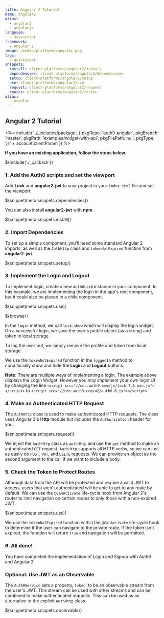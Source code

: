 ```yaml
---
title: Angular 2 Tutorial
name: Angular2
alias:
  - angular2
  - angularjs
language:
  - Javascript
framework:
  - Angular 2
image: /media/platforms/angular.png
tags:
  - quickstart
snippets:
  install: client-platforms/angular2/install
  dependencies: client-platforms/angular2/dependencies
  setup: client-platforms/angular2/setup
  use: client-platforms/angular2/use
  request: client-platforms/angular2/request
  router: client-platforms/angular2/router
alias:
  - angular
---
```


## Angular 2 Tutorial

<%= include('../_includes/package', {
  pkgRepo: 'auth0-angular',
  pkgBranch: 'master',
  pkgPath: 'examples/widget-with-api',
  pkgFilePath: null,
  pkgType: 'js' + account.clientParam
}) %>

**If you have an existing application, follow the steps below.**

${include('./\_callback')}

### 1. Add the Auth0 scripts and set the viewport

Add **Lock** and **angular2-jwt** to your project in your `index.html` file and set the viewport.

${snippet(meta.snippets.dependencies)}

You can also install **angular2-jwt** with **npm**.

${snippet(meta.snippets.install)}

### 2. Import Dependencies

To set up a simple component, you'll need some standard Angular 2 imports, as well as the `AuthHttp` class and `tokenNotExpired` function from **angular2-jwt**.

${snippet(meta.snippets.setup)}

### 3. Implement the Login and Logout

To implement login, create a new `Auth0Lock` instance in your component. In this example, we are implementing the login in the app's root component, but it could also be placed in a child component.

${snippet(meta.snippets.use)}

${browser}

In the `login` method, we call `lock.show` which will display the login widget. On a successful login, we save the user's profile object (as a string) and token in local storage.

To log the user out, we simply remove the profile and token from local storage.

We use the `tokenNotExpired` function in the `loggedIn` method to conditionally show and hide the **Login** and **Logout** buttons.

__Note:__ There are multiple ways of implementing a login. The example above displays the Login Widget. However you may implement your own login UI by changing the line `<script src="//cdn.auth0.com/js/lock-7.5.min.js"></script>` to `<script src="//cdn.auth0.com/w2/auth0-6.js"></script>`.

### 4. Make an Authenticated HTTP Request

The `AuthHttp` class is used to make authenticated HTTP requests. The class uses Angular 2's **Http** module but includes the `Authorization` header for you.

${snippet(meta.snippets.request)}

We inject the `AuthHttp` class as `authHttp` and use the `get` method to make an authenticated `GET` request. `AuthHttp` supports all HTTP verbs, so we can just as easily do `POST`, `PUT`, and `DELTE` requests. We can provide an object as the second argument to the call if we want to include a body.

### 5. Check the Token to Protect Routes

Although data from the API will be protected and require a valid JWT to access, users that aren't authenticated will be able to get to any route by default. We can use the `@CanActivate` life-cycle hook from Angular 2's router to limit navigation on certain routes to only those with a non-expired JWT.

${snippet(meta.snippets.use)}

We use the `tokenNotExpired` function within the `@CanActivate` life-cycle hook to determine if the user can navigate to the private route. If the token isn't expired, the function will return `true` and navigation will be permitted.

### 6. All done!

You have completed the implementation of Login and Signup with Auth0 and Angular 2.

### Optional: Use JWT as an Observable

The `Auth0Service` sets a property, `token`, to be an observable stream from the user's JWT. This stream can be used with other streams and can be combined to make authenticated requests. This can be used as an alternative to the explicit `AuthHttp` class.

${snippet(meta.snippets.observable)}


